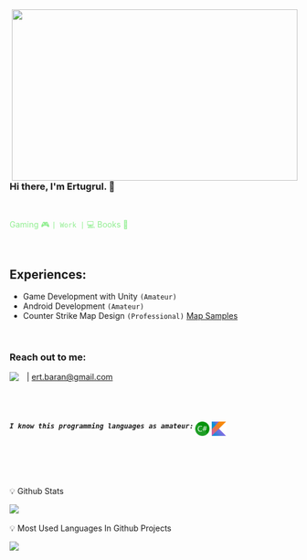 <img src="https://mir-s3-cdn-cf.behance.net/project_modules/disp/b41e1e27075137.5635f8edb514a.gif" align="right" width="500" height="300">

### Hi there, I'm Ertugrul. :slightly_smiling_face:
<br>

<font color="lightgreen">Gaming :video_game: `| Work |` :computer: Books :book: </font>

<br>

## Experiences:
* Game Development with Unity `(Amateur)`
* Android Development `(Amateur)`
* Counter Strike Map Design `(Professional)`
[Map Samples](https://gamebanana.com/members/submissions/sublog/1269128)

<br>


### Reach out to me:

[<img  width="30" src="https://unpkg.com/simple-icons@v4/icons/linkedin.svg" align="left" />][linkedin]

|  ert.baran@gmail.com

<br/>
<br/>



##### ```I know this programming languages as amateur:``` <img align="middle" src="https://raw.githubusercontent.com/github/explore/80688e429a7d4ef2fca1e82350fe8e3517d3494d/topics/csharp/csharp.png" width="25" height="25" /> <img align="middle" src="https://raw.githubusercontent.com/github/explore/80688e429a7d4ef2fca1e82350fe8e3517d3494d/topics/kotlin/kotlin.png" width="25" height="25" />

<br/>
<br/>



<br />


:bulb: Github Stats

<img src="https://github-readme-stats.vercel.app/api?username=ertbaran&theme=radical"  >


:bulb:  Most Used Languages In Github Projects

<img src="https://github-readme-stats.vercel.app/api/top-langs/?username=ertbaran&layout=compact" >


[instagram]: https://www.instagram.com/ertbaran/
[linkedin]: https://www.linkedin.com/in/ertbaran

